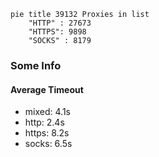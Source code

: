 
```mermaid
pie title 39132 Proxies in list
    "HTTP" : 27673
    "HTTPS": 9898
    "SOCKS" : 8179
```

### Some Info
#### Average Timeout

- mixed: 4.1s
- http: 2.4s
- https: 8.2s
- socks: 6.5s
